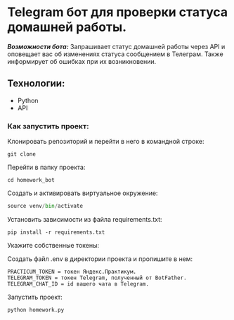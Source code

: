 # Telegram бот для проверки статуса домашней работы.

***Возможности бота:***
Запрашивает статус домашней работы через API и оповещает вас об изменениях статуса сообщением в Телеграм. Также информирует об ошибках при их возникновении.

## Технологии:
- Python 
- API

### Как запустить проект:
Клонировать репозиторий и перейти в него в командной строке:

```
git clone 
```
Перейти в папку проекта:
```
cd homework_bot
```
Cоздать и активировать виртуальное окружение:

```python -m venv venv
source venv/bin/activate
```
Установить зависимости из файла requirements.txt:
```
pip install -r requirements.txt
```
Укажите собственные токены:

Создать файл .env в директории проекта и пропишите в нем:
```
PRACTICUM_TOKEN = токен Яндекс.Практикум.
TELEGRAM_TOKEN = токен Telegram, полученный от BotFather.
TELEGRAM_CHAT_ID = id вашего чата в Telegram.
```
Запустить проект:
```
python homework.py
```
